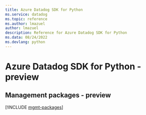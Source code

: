 ```yaml
---
title: Azure Datadog SDK for Python
ms.service: datadog
ms.topic: reference
ms.author: lmazuel
author: lmazuel
description: Reference for Azure Datadog SDK for Python
ms.data: 08/24/2022
ms.devlang: python
---
```

# Azure Datadog SDK for Python - preview

## Management packages - preview
[!INCLUDE [mgmt-packages](datadog-mgmt-index.md)]